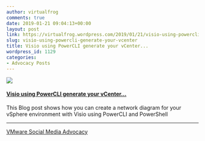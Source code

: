 ```yaml
---
author: virtualfrog
comments: true
date: 2019-01-21 09:04:13+00:00
layout: post
link: https://virtualfrog.wordpress.com/2019/01/21/visio-using-powercli-generate-your-vcenter/
slug: visio-using-powercli-generate-your-vcenter
title: Visio using PowerCLI generate your vCenter...
wordpress_id: 1129
categories:
- Advocacy Posts
---
```


[![](https://d3utlhu53nfcwz.cloudfront.net/171901/cdnImage/article/dd906f7e-26b0-4928-b4d0-29d92cf76d6d/?size=Box320)](http://bit.ly/2T6CrFZ)

#### [Visio using PowerCLI generate your vCenter...](http://bit.ly/2T6CrFZ)

This Blog post shows how you can create a network diagram for your vSphere environment with Visio using PowerCLI and PowerShell

* * *

[VMware Social Media Advocacy](http://advocacy.vmware.com)
